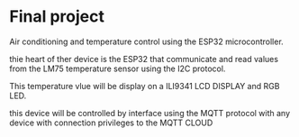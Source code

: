 # Final project

Air conditioning and temperature control using the ESP32 microcontroller.

thie heart of ther device is the ESP32 that communicate and read values from the LM75 temperature sensor using the I2C protocol.

This temperature vlue will be display on a ILI9341 LCD DISPLAY and RGB LED.

this device will be controlled by interface using the MQTT protocol with any device with connection privileges to the MQTT CLOUD

 
